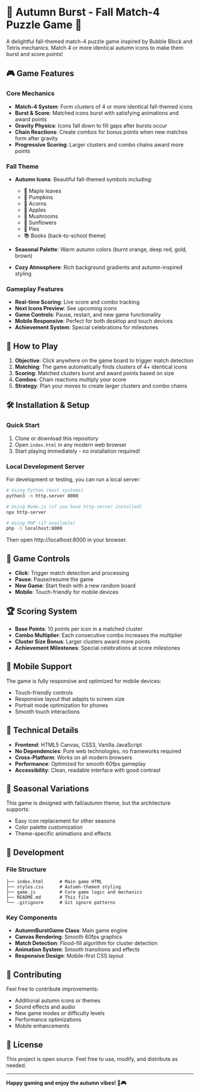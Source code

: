 # 🍂 Autumn Burst - Fall Match-4 Puzzle Game 🍂

A delightful fall-themed match-4 puzzle game inspired by Bubble Block and Tetris mechanics. Match 4 or more identical autumn icons to make them burst and score points!

## 🎮 Game Features

### Core Mechanics
- **Match-4 System**: Form clusters of 4 or more identical fall-themed icons
- **Burst & Score**: Matched icons burst with satisfying animations and award points
- **Gravity Physics**: Icons fall down to fill gaps after bursts occur
- **Chain Reactions**: Create combos for bonus points when new matches form after gravity
- **Progressive Scoring**: Larger clusters and combo chains award more points

### Fall Theme
- **Autumn Icons**: Beautiful fall-themed symbols including:
  - 🍂 Maple leaves
  - 🎃 Pumpkins  
  - 🌰 Acorns
  - 🍎 Apples
  - 🍄 Mushrooms
  - 🌻 Sunflowers
  - 🥧 Pies
  - 📚 Books (back-to-school theme)

- **Seasonal Palette**: Warm autumn colors (burnt orange, deep red, gold, brown)
- **Cozy Atmosphere**: Rich background gradients and autumn-inspired styling

### Gameplay Features
- **Real-time Scoring**: Live score and combo tracking
- **Next Icons Preview**: See upcoming icons
- **Game Controls**: Pause, restart, and new game functionality
- **Mobile Responsive**: Perfect for both desktop and touch devices
- **Achievement System**: Special celebrations for milestones

## 🚀 How to Play

1. **Objective**: Click anywhere on the game board to trigger match detection
2. **Matching**: The game automatically finds clusters of 4+ identical icons
3. **Scoring**: Matched clusters burst and award points based on size
4. **Combos**: Chain reactions multiply your score
5. **Strategy**: Plan your moves to create larger clusters and combo chains

## 🛠️ Installation & Setup

### Quick Start
1. Clone or download this repository
2. Open `index.html` in any modern web browser
3. Start playing immediately - no installation required!

### Local Development Server
For development or testing, you can run a local server:

```bash
# Using Python (most systems)
python3 -m http.server 8000

# Using Node.js (if you have http-server installed)
npx http-server

# Using PHP (if available)
php -S localhost:8000
```

Then open http://localhost:8000 in your browser.

## 🎯 Game Controls

- **Click**: Trigger match detection and processing
- **Pause**: Pause/resume the game
- **New Game**: Start fresh with a new random board
- **Mobile**: Touch-friendly for mobile devices

## 🏆 Scoring System

- **Base Points**: 10 points per icon in a matched cluster
- **Combo Multiplier**: Each consecutive combo increases the multiplier
- **Cluster Size Bonus**: Larger clusters award more points
- **Achievement Milestones**: Special celebrations at score milestones

## 📱 Mobile Support

The game is fully responsive and optimized for mobile devices:
- Touch-friendly controls
- Responsive layout that adapts to screen size
- Portrait mode optimization for phones
- Smooth touch interactions

## 🎨 Technical Details

- **Frontend**: HTML5 Canvas, CSS3, Vanilla JavaScript
- **No Dependencies**: Pure web technologies, no frameworks required
- **Cross-Platform**: Works on all modern browsers
- **Performance**: Optimized for smooth 60fps gameplay
- **Accessibility**: Clean, readable interface with good contrast

## 🎃 Seasonal Variations

This game is designed with fall/autumn theme, but the architecture supports:
- Easy icon replacement for other seasons
- Color palette customization
- Theme-specific animations and effects

## 🔧 Development

### File Structure
```
├── index.html      # Main game HTML
├── styles.css      # Autumn-themed styling
├── game.js         # Core game logic and mechanics
├── README.md       # This file
└── .gitignore      # Git ignore patterns
```

### Key Components
- **AutumnBurstGame Class**: Main game engine
- **Canvas Rendering**: Smooth 60fps graphics
- **Match Detection**: Flood-fill algorithm for cluster detection
- **Animation System**: Smooth transitions and effects
- **Responsive Design**: Mobile-first CSS layout

## 🍁 Contributing

Feel free to contribute improvements:
- Additional autumn icons or themes
- Sound effects and audio
- New game modes or difficulty levels
- Performance optimizations
- Mobile enhancements

## 📄 License

This project is open source. Feel free to use, modify, and distribute as needed.

---

**Happy gaming and enjoy the autumn vibes! 🍂🎮**
